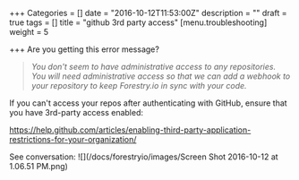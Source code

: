 +++
Categories = []
date = "2016-10-12T11:53:00Z"
description = ""
draft = true
tags = []
title = "github 3rd party access"
[menu.troubleshooting]
weight = 5

+++
Are you getting this error message? 

><i> You don't seem to have administrative access to any repositories. You will need administrative access so that we can add a webhook to your repository to keep Forestry.io in sync with your code.</i>

If you can't access your repos after authenticating with GitHub, ensure that you have 3rd-party access enabled:

https://help.github.com/articles/enabling-third-party-application-restrictions-for-your-organization/

See conversation:
![](/docs/forestryio/images/Screen Shot 2016-10-12 at 1.06.51 PM.png)
